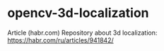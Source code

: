 # opencv-3d-localization
Article (habr.com) Repository about 3d localization:
https://habr.com/ru/articles/941842/
